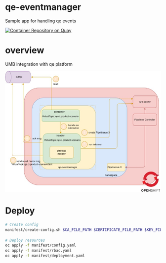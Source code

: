 # qe-eventmanager
Sample app for handling qe events

[![Container Repository on Quay](https://quay.io/repository/ariobolo/qe-eventmanager/status "Container Repository on Quay")](https://quay.io/repository/ariobolo/qe-eventmanager)

# overview

UMB integration with qe platform

![Overview](docs/diagrams/overview.jpg?raw=true)

# Deploy

```bash 
# Create config
manifest/create-config.sh $CA_FILE_PATH $CERTIFICATE_FILE_PATH $KEY_FILE_PATH $BROKERS

# Deploy resources
oc apply -f manifest/config.yaml
oc apply -f manifest/rbac.yaml
oc apply -f manifest/deployment.yaml
```
